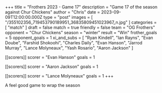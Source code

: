 +++
title = "Frothers 2023 - Game 17"
description = "Game 17 of the season against Chur Chickens"
author = "Chris"
date = 2023-09-09T12:00:00.000Z
type = "post"
images = [ "/355102356_719453790189951_36835809451023967_n.jpg" ]
categories = [ "match" ]
draft = false
match = true
friendly = false
team = "OG Frothers"
opponent = "Chur Chickens"
season = "winter"
result = "Win"
frother_goals = 5
opponent_goals = 1
xi_and_subs = [
  "Ryan Kindell",
  "Ian Rayns",
  "Evan Doube",
  "Farshid Shokoohi",
  "Charles Daily",
  "Evan Hanson",
  "Jarrod Murray",
  "Lance Molyneaux",
  "Yash Rosario",
  "Aaron Jackson"
]

[[scorers]]
scorer = "Evan Hanson"
goals = 1

[[scorers]]
scorer = "Aaron Jackson"
goals = 1

[[scorers]]
scorer = "Lance Molyneaux"
goals = 1
+++

A feel good game to wrap the season
